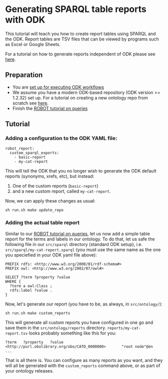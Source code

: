 # Generating SPARQL table reports with ODK

This tutorial will teach you how to create report tables using SPARQL and the ODK. Report tables are TSV files that can be viewed by programs such as Excel or Google Sheets.

For a tutorial on how to generate reports independent of ODK please see [here]().

## Preparation

- You are [set up for executing ODK workflows](../howto/odk-setup.md)
- We assume you have a modern ODK-based repository (ODK version >= 1.2.32) set up. For a tutorial on creating a new ontology repo from scratch see [here](setting-up-project-odk.md).
- Finish the [ROBOT tutorial on queries](sparql-report-robot.md)

## Tutorial

### Adding a configuration to the ODK YAML file:

```
robot_report:
  custom_sparql_exports: 
    - basic-report
    - my-cat-report
```

This will tell the ODK that you no longer wish to generate the ODK default reports (synonyms, xrefs, etc), but instead:

1. One of the custom reports (`basic-report`)
1. and a new custom report, called `my-cat-report`.

Now, we can apply these changes as usual:

```
sh run.sh make update_repo
```

### Adding the actual table report

Similar to our [ROBOT tutorial on queries](sparql-report-robot.md), let us now add a simple table report for the terms and labels in our ontology. To do that, let us safe the following file in our `src/sparql` directory (standard ODK setup), i.e. `src/sparql/my-cat-report.sparql` (you must use the same name as the one you speciefied in your ODK yaml file above):

```
PREFIX rdfs: <http://www.w3.org/2000/01/rdf-schema#>
PREFIX owl: <http://www.w3.org/2002/07/owl#>

SELECT ?term ?property ?value
WHERE {
  ?term a owl:Class ;
  rdfs:label ?value .
}
```

Now, let's generate our report (you have to be, as always, in `src/ontology/`):

```
sh run.sh make custom_reports
```

This will generate all custom reports you have configured in one go and save them in the `src/ontology/reports` directory. `reports/my-cat-report.tsv` looks probably something like this for you:

```
?term	?property	?value
<http://purl.obolibrary.org/obo/CATO_0000000>		"root node"@en
...
```

That is all there is. You can configure as many reports as you want, and they will all be generated with the `custom_reports` command above, or as part of your ontology releases.
